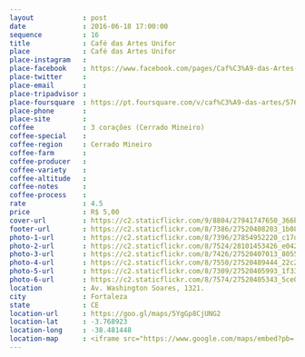 ```yaml
---
layout            : post
date              : 2016-06-18 17:00:00
sequence          : 16
title             : Café das Artes Unifor
place             : Café das Artes Unifor
place-instagram   : 
place-facebook    : https://www.facebook.com/pages/Caf%C3%A9-das-Artes-Unifor/188119808252667?fref=ts
place-twitter     : 
place-email       : 
place-tripadvisor : 
place-foursquare  : https://pt.foursquare.com/v/caf%C3%A9-das-artes/57644d3f498ede5f04a7fb17
place-phone       : 
place-site        : 
coffee            : 3 corações (Cerrado Mineiro)
coffee-special    : 
coffee-region     : Cerrado Mineiro
coffee-farm       : 
coffee-producer   : 
coffee-variety    : 
coffee-altitude   : 
coffee-notes      : 
coffee-process    : 
rate              : 4.5
price             : R$ 5,00
cover-url         : https://c2.staticflickr.com/9/8804/27941747650_366b5e3a8e_o.jpg
footer-url        : https://c2.staticflickr.com/8/7386/27520408203_1b08879f15_o.jpg
photo-1-url       : https://c2.staticflickr.com/8/7396/27854952220_c17d3e0fbf_o.jpg
photo-2-url       : https://c2.staticflickr.com/8/7524/28101453426_e0426f932d_o.jpg
photo-3-url       : https://c2.staticflickr.com/8/7426/27520407013_8055897e77_o.jpg
photo-4-url       : https://c2.staticflickr.com/8/7550/27520489444_22c2fdfe96_o.jpg
photo-5-url       : https://c2.staticflickr.com/8/7309/27520405993_1f33df6186_o.jpg
photo-6-url       : https://c2.staticflickr.com/8/7574/27520405343_5ce08dd6c8_o.jpg
location          : Av. Washington Soares, 1321.
city              : Fortaleza
state             : CE
location-url      : https://goo.gl/maps/5YgGp8CjUNG2
location-lat      : -3.768923
location-long     : -38.481448
location-map      : <iframe src="https://www.google.com/maps/embed?pb=!1m18!1m12!1m3!1d3981.192278862732!2d-38.48103988573098!3d-3.7682969444306624!2m3!1f0!2f0!3f0!3m2!1i1024!2i768!4f13.1!3m3!1m2!1s0x7c746009d549389%3A0x8d0566d551d92244!2sUniversidade+de+Fortaleza!5e0!3m2!1spt-BR!2sbr!4v1468176044657" width="100%" height="450" frameborder="0" style="border:0" scrolling="no"></iframe>
---
```

